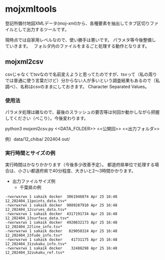 # mojxmltools

登記所備付地図XMLデータ(moj-xml)から、各種要素を抽出してタブ区切りファイルとして出力するツールです。

現時点では自家用レベルなので、使い勝手は悪いです。
パラメタ等今後整備していきます。　
フォルダ内のファイルをまるごと処理する動作となります。


## mojxml2csv
csvじゃなくてtsvなので名前変えようと思ってたのですが、tsvって（私の周りでは普通に使う言葉だけど）分からない人が多いという調査結果もあるので（私調べ）、名称はcsvのままにしておきます。 Character Separated Values。

### 使用法
パラメタ処理は雑なので、最後のスラッシュの要否等は何回か動かしながら把握してください（ぺこり）。今後変わります。


python3 mojxml2csv.py <<DATA_FOLDER>> <<公開回>> <<出力フォルダ>>

例）data/12_chiba/ 202404  out/


### 実行時間とサイズの例
実行時間はかなりかかります（今後多少改善予定）。
都道府県単位で処理する場合は、小さい都道府県で40分程度、大きいと2～3時間かかります。

- 出力ファイルサイズ例
    - 千葉県の例

```
-rwxrwxrwx 1 sakaik docker  3061946874 Apr 25 16:48 12_202404_11points_data.tsv*
-rwxrwxrwx 1 sakaik docker  9089287910 Apr 25 16:48 12_202404_12curves_data.tsv*
-rwxrwxrwx 1 sakaik docker  4317191734 Apr 25 16:48 12_202404_13surface_data.tsv*
-rwxrwxrwx 1 sakaik docker  4920832173 Apr 25 16:48 12_202404_22line_info.tsv*
-rwxrwxrwx 1 sakaik docker   829058324 Apr 25 16:48 12_202404_23fude_info.tsv*
-rwxrwxrwx 1 sakaik docker    41731175 Apr 25 16:48 12_202404_31zukaku_info.tsv*
-rwxrwxrwx 1 sakaik docker    32488298 Apr 25 16:48 12_202404_32zukaku_ref.tsv*
```


